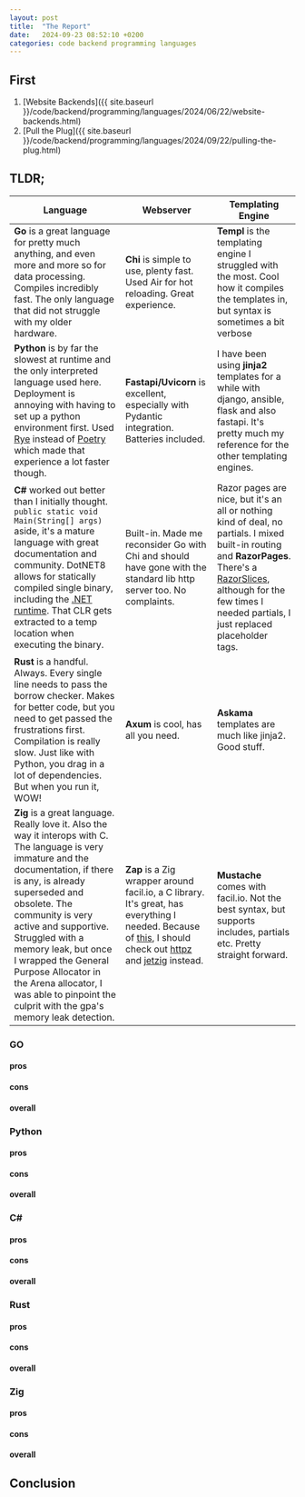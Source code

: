 ```yaml
---
layout: post
title:  "The Report"
date:   2024-09-23 08:52:10 +0200
categories: code backend programming languages
---
```


## First
1. [Website Backends]({{ site.baseurl }}/code/backend/programming/languages/2024/06/22/website-backends.html)
2. [Pull the Plug]({{ site.baseurl }}/code/backend/programming/languages/2024/09/22/pulling-the-plug.html)

## TLDR;


| Language | Webserver | Templating Engine |
| -------- | --------- | ----------------- |
| __Go__ is a great language for pretty much anything, and even more and more so for data processing.  Compiles incredibly fast.  The only language that did not struggle with my older hardware. | __Chi__ is simple to use, plenty fast. Used Air for hot reloading.  Great experience. | __Templ__ is the templating engine I struggled with the most.  Cool how it compiles the templates in, but syntax is sometimes a bit verbose |
| __Python__ is by far the slowest at runtime and the only interpreted language used here. Deployment is annoying with having to set up a python environment first.  Used [Rye](https://rye.astral.sh/) instead of [Poetry](https://python-poetry.org/) which made that experience a lot faster though. | __Fastapi/Uvicorn__ is excellent, especially with Pydantic integration. Batteries included. | I have been using __jinja2__ templates for a while with django, ansible, flask and also fastapi.  It's pretty much my reference for the other templating engines. |
| __C#__ worked out better than I initially thought. `public static void Main(String[] args)` aside, it's a mature language with great documentation and community. DotNET8 allows for statically compiled single binary, including the [.NET runtime](https://learn.microsoft.com/en-us/dotnet/standard/clr). That CLR gets extracted to a temp location when executing the binary.  | Built-in.  Made me reconsider Go with Chi and should have gone with the standard lib http server too. No complaints. | Razor pages are nice, but it's an all or nothing kind of deal, no partials.  I mixed built-in routing and __RazorPages__. There's a [RazorSlices](https://github.com/DamianEdwards/RazorSlices), although for the few times I needed partials, I just replaced placeholder tags. |
| __Rust__ is a handful. Always. Every single line needs to pass the borrow checker.  Makes for better code, but you need to get passed the frustrations first.  Compilation is really slow. Just like with Python, you drag in a lot of dependencies. But when you run it, WOW! | __Axum__ is cool, has all you need. | __Askama__ templates are much like jinja2. Good stuff. |
| __Zig__ is a great language. Really love it. Also the way it interops with C. The language is very immature and the documentation, if there is any, is already superseded and obsolete. The community is very active and supportive. Struggled with a memory leak, but once I wrapped the General Purpose Allocator in the Arena allocator, I was able to pinpoint the culprit with the gpa's memory leak detection. | __Zap__ is a Zig wrapper around facil.io, a C library.  It's great, has everything I needed. Because of [this](https://github.com/zigzap/zap/pull/132#issue-2538805273), I should check out [httpz](https://github.com/karlseguin/http.zig) and [jetzig](https://www.jetzig.dev/) instead.| __Mustache__ comes with facil.io.  Not the best syntax, but supports includes, partials etc. Pretty straight forward.|


### GO

#### pros
#### cons
#### overall

### Python
#### pros
#### cons
#### overall

### C#
#### pros
#### cons
#### overall

### Rust
#### pros
#### cons
#### overall

### Zig
#### pros
#### cons
#### overall

## Conclusion


